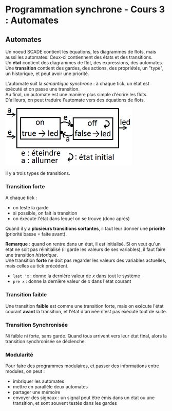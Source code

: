 # Programmation synchrone - Cours 3 : Automates

## Automates

Un noeud SCADE contient les équations, les diagrammes de flots, mais aussi les
automates. Ceux-ci contiennent des états et des transitions.  
Un **état** contient des diagrammes de flot, des expressions, des automates.  
Une **transition** contient des gardes, des actions, des propriétés, un "type",
un historique, et peut avoir une priorité.  

L'automate suit la *sémantique synchrone* : à chaque tick, un état est éxécuté
et on passe une transition.  
Au final, un automate est une manière plus simple d'écrire les flots.
D'ailleurs, on
peut traduire l'automate vers des équations de flots.  

![schéma automate](2_05.png)

Il y a trois types de transitions.

### Transition forte

A chaque tick :

- on teste la garde
- si possible, on fait la transition
- on éxécute l'état dans lequel on se trouve (donc après)

Quand il y a **plusieurs transitions sortantes**, il faut leur donner une
**priorité** (priorité basse = faite avant).

**Remarque** : quand on rentre dans un état, il est initialisé. Si on veut
qu'un état ne soit pas réinitialisé (il garde les valeurs de ses variables), il
faut faire une transition *historique*.  
Une transition **forte** ne doit pas regarder les valeurs des variables
actuelles, mais celles au tick précédent.

- ```last 'x``` : donne la dernière valeur de *x* dans tout le système
- ```pre x``` : donne la dernière valeur de *x* dans l'état courant


### Transition faible

Une transition **faible** est comme une transition forte, mais on exécute l'état
courant **avant** la transition, et l'état d'arrivée n'est pas exécuté tout de
suite.

### Transition Synchronisée

Ni faible ni forte, sans garde. Quand tous arrivent vers leur état final,
alors la transition synchronisée se déclenche.

### Modularité

Pour faire des programmes modulaires, et passer des informations entre
modules, on peut :

- imbriquer les automates
- mettre en parallèle deux automates
- partager une mémoire
- envoyer des signaux : un signal peut être émis dans un état ou une transition,
et sont souvent testés dans les gardes
